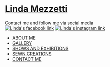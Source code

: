<!-- start of nav -->
<div class="header-wrap">
 <div class="container">
  <div id="header-container">
   <div id="header" class="container pt-4">
   <div class="row pt-4">
   <div class="col-6"> <span class="wsite-logo"> <a href="/"> <h1 id="wsite-title">Linda Mezzetti</h1> </a> </span> </div>
   <div class="col-3 text-right mt-4"> <span class="wsite-text wsite-phone"> Contact me and follow me via social media </span> </div>
   <div class="col-1 text-right mt-4"> <span class="wsite-social wsite-social-default"> <a href="https://www.facebook.com/lindapaintsart?ref=hl" target="_blank"><img alt="Linda's facebook link" src="{{ "assets/img/social/facebook-icon-footer.png" | relative_url }} "/></a> <a href="//www.instagram.com/artbymezzetti" target="_blank"><img alt="Linda's instagram link" src="{{ "assets/img/social/instagram-icon-footer.png" | relative_url }} "/></a> </span> </div>
  </div><!-- end row -->
</div><!-- end header -->
</div><!-- end header-container -->
</div><!-- end container -->
</div><!-- end of header-wrap -->
<div class="main-wrap">
<div class="container">
<style>
/* Dropdown Content (Hidden by Default) */
.dropdown-content {
  display: none;
  position: absolute;
  background-color: #002e53;
  color:white;
  min-width: 160px;
  box-shadow: 0px 8px 16px 0px rgba(0,0,0,0.2);
  z-index: 1;
  width:100%;
  line-height:2rem;
  top:32px
}

/* Links inside the dropdown */
.dropdown-content a {
  color: white;
  padding: 12px 16px;
  text-decoration: none;
  display: block;
}

/* Change color of dropdown links on hover */
.dropdown-content a:hover {background-color: #fff;
    color: #001e36;
}

/* Show the dropdown menu on hover */
.dropdown:hover .dropdown-content {display: block;}

/* Change the background color of the dropdown button when the dropdown content is shown */
.dropdown:hover .dropbtn {background-color: #001e36;}
</style>
<script>
$(document).ready(function(){
    $("#toggleLink").unbind().click(function() {
        var showList = $("#toggleLink").hasClass("show-nav-link");
        if (showList) {
            $("#sub-menu").show();
            $("#toggleLink").removeClass("show-nav-link");
            $("#toggleLink").addClass("hide-nav-link");
            $("#toggleLink").html("Hide section navigation<span class=\"fa fa-angle-up\">&nbsp;</span>");
        } else {
            $("#sub-menu").hide();
            $("#toggleLink").removeClass("hide-nav-link");
            $("#toggleLink").addClass("show-nav-link");
            $("#toggleLink").html("Show section navigation<span class=\"fa fa-angle-down\">&nbsp;</span>");
        }
    });
});
</script>
<nav id="topnav" role="navigation"><!-- class="collapse navbar-collapse">-->
   <ul class="wsite-menu-default"><!-- nav navbar-nav">-->
   <li id="menu-about" class=""> <a href="{{ "/" | relative_url }}">ABOUT ME</a> </li>
   <li id="menu_dropdown-menu" id="" class="dropdown"> <a href="{{ "gallery" | relative_url }}" class="dropdown-toggle" data-toggle="dropdown" role="button" aria-haspopup="true" aria-expanded="false">GALLERY <span class="caret"></span></a>
<ul class="dropdown-content">
<li> <a href="{{ "gallery/acrylic-paintings.html" | relative_url}}">Acrylic Paintings</a> </li>
<li> <a href="{{ "gallery/oil-paintings.html" | relative_url}}">Oil Paintings</a> </li>
<li> <a href="{{ "gallery/silk-paintings.html" | relative_url}}">Silk Paintings</a> </li>
</ul><!-- end dropdown-->
   </li><!-- end dropdown-menu-->
            
<li id="se" class=""> <a href="{{"showsexhibitions" | relative_url}}">SHOWS AND EXHIBITIONS</a> </li>

<li id="sc" class=""> <a href="{{"sewing" | relative_url}}">SEWN CREATIONS</a> </li>

<li id="cm" class=""> <a href="{{"contact" | relative_url}}">CONTACT ME</a> </li>
</ul>
</nav>
<!-- end of nav -->

